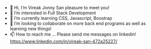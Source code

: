 - 👋 Hi, I’m Vireak Jonny San pleasure to meet you!
- 👀 I’m interested in Full Stack Development
- 🌱 I’m currently learning CSS, Javascript, Boostrap
- 💞️ I’m looking to collaborate on more back end programs as well as learning new things!
- 📫 How to reach me ...
 Please send me messages on linkedin!
 https://www.linkedin.com/in/vireak-san-472a25227/

<!---
Kaeriv93/Kaeriv93 is a ✨ special ✨ repository because its `README.md` (this file) appears on your GitHub profile.
You can click the Preview link to take a look at your changes.
--->
